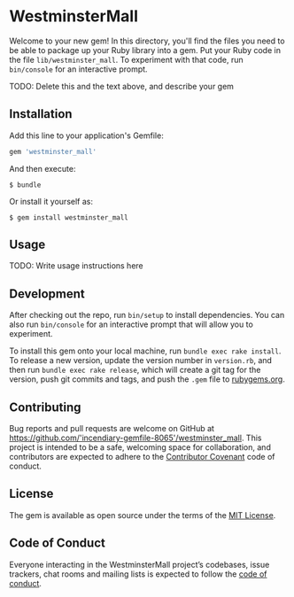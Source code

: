 # WestminsterMall

Welcome to your new gem! In this directory, you'll find the files you need to be able to package up your Ruby library into a gem. Put your Ruby code in the file `lib/westminster_mall`. To experiment with that code, run `bin/console` for an interactive prompt.

TODO: Delete this and the text above, and describe your gem

## Installation

Add this line to your application's Gemfile:

```ruby
gem 'westminster_mall'
```

And then execute:

    $ bundle

Or install it yourself as:

    $ gem install westminster_mall

## Usage

TODO: Write usage instructions here

## Development

After checking out the repo, run `bin/setup` to install dependencies. You can also run `bin/console` for an interactive prompt that will allow you to experiment.

To install this gem onto your local machine, run `bundle exec rake install`. To release a new version, update the version number in `version.rb`, and then run `bundle exec rake release`, which will create a git tag for the version, push git commits and tags, and push the `.gem` file to [rubygems.org](https://rubygems.org).

## Contributing

Bug reports and pull requests are welcome on GitHub at https://github.com/'incendiary-gemfile-8065'/westminster_mall. This project is intended to be a safe, welcoming space for collaboration, and contributors are expected to adhere to the [Contributor Covenant](http://contributor-covenant.org) code of conduct.

## License

The gem is available as open source under the terms of the [MIT License](https://opensource.org/licenses/MIT).

## Code of Conduct

Everyone interacting in the WestminsterMall project’s codebases, issue trackers, chat rooms and mailing lists is expected to follow the [code of conduct](https://github.com/'incendiary-gemfile-8065'/westminster_mall/blob/master/CODE_OF_CONDUCT.md).
